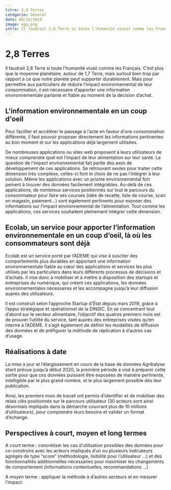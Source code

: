 ```yaml
---
titre: 2,8 Terres
catégorie: Général
date: 08/12/2019
image: egg.png
intro: Il faudrait 2,8 Terre si toute l'humanité vivait comme les Français. 
---
```



# 2,8 Terres


Il faudrait 2,8 Terre si toute l'humanité vivait comme les Français. C’est plus que la moyenne planétaire, autour de 1,7 Terre, mais surtout bien trop par rapport à ce que notre planète peut supporter durablement. Mais pour permettre aux particuliers de réduire l’impact environnemental de leur consommation, il est nécessaire d’apporter une information environnementale parlante et fiable au moment de la décision d’achat.  

## L'information environnementale en un coup d'oeil


Pour faciliter et accélérer le passage à l’acte en faveur d’une consommation différente, il faut pouvoir proposer directement les informations pertinentes au bon moment et sur les applications déjà largement utilisées. 

De nombreuses applications ou sites web proposent à leurs utilisateurs de mieux comprendre quel est l’impact de leur alimentation sur leur santé. La question de l’impact environnemental fait partie des axes de développement de ces applications. Se retrouvant seules pour traiter cette dimension très complexe, celles-ci font le choix de ne pas l’intégrer à leur solution. Même les applications avec un prisme environnemental fort peinent à trouver des données facilement intégrables.
Au-delà de ces applications, de nombreux services positionnés sur tout le parcours du consommateur pour faire ses courses (idée de recette, liste de course, scan en magasin, paiement…) sont également pertinents pour exposer des informations sur l’impact environnemental de l’alimentation. Tout comme les applications, ces services souhaitent pleinement intégrer cette dimension.

##  Ecolab, un service pour apporter l’information environnementale en un coup d’oeil, là où les consommateurs sont déjà


Ecolab est un service porté par l’ADEME qui vise à susciter des comportements plus durables en apportant une information environnementale fiable au cœur des applications et services les plus utilisés par les particuliers dans leurs différents processus de décisions et d’achats. Il vise donc à mobiliser et à mettre à disposition des startups et entreprises du numérique, qui créent ces applications, les données environnementales nécessaires et les accompagne jusqu’à leur diffusion auprès des utilisateurs.

Il est construit selon l’approche Startup d'État depuis mars 2019, grâce à l’appui stratégique et opérationnel de la DINSIC.
En se concentrant tout d’abord sur le secteur alimentaire, l’objectif des quatres premiers mois est de prouver l’utilité du service, tant auprès des entreprises visées qu’en interne à l’ADEME. Il s’agit également de définir les modalités de diffusion des données et de préfigurer la méthode de réplication à d’autres cas d’usage.

## Réalisations à date


La mise à jour et l’élargissement en cours de la base de données Agribalyse étant prévue jusqu’à début 2020, la première période a visé à préparer cette sortie pour que ces données puissent être exposées de manière pertinente, intelligible par le plus grand nombre, et le plus largement possible dès leur publication.

Ainsi, les premiers mois de travail ont permis d’identifier et de mobiliser des relais clés positionnés sur le parcours utilisateur (30 acteurs sont ainsi désormais impliqués dans la démarche couvrant plus de 10 millions d’utilisateurs), pour comprendre leurs besoins et valider un format d’échange.


## Perspectives à court, moyen et long termes

A court terme : concrétiser les cas d’utilisation possibles des données pour co-construire avec les acteurs impliqués d’un ou plusieurs indicateurs agrégés de type “score” (méthodologie, lisibilité pour l’utilisateur ...) et des fonctionnalités additionnelles nécessaires pour maximiser les changements de comportement (informations contextuelles, recommandations …)

A moyen terme : appliquer la méthode à d’autres secteurs et en mesurer l’impact.

